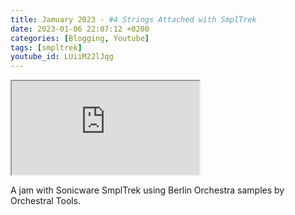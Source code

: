 ```yaml
---
title: Jamuary 2023 - #4 Strings Attached with SmplTrek
date: 2023-01-06 22:07:12 +0200
categories: [Blogging, Youtube]
tags: [smpltrek]
youtube_id: LUiiM22lJqg
---
```



<div class="embed-responsive embed-responsive-16by9" >
    <iframe class="embed-responsive-item"  src="https://www.youtube.com/embed/{{ page.youtube_id }}"></iframe>
</div>

A jam with Sonicware SmplTrek using Berlin Orchestra samples by Orchestral Tools.